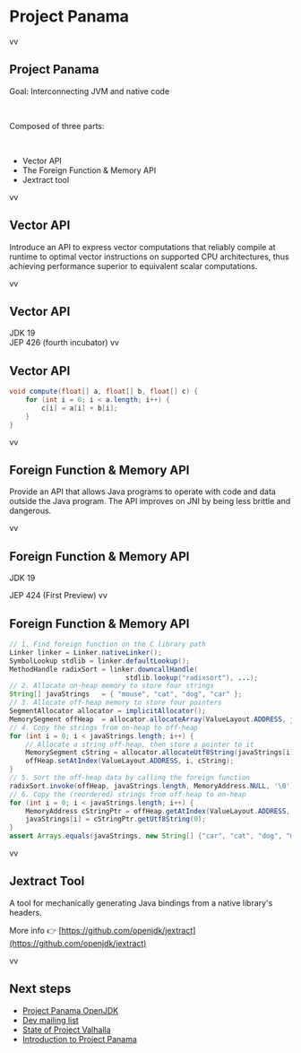 # Project Panama
vv
## Project Panama

Goal: Interconnecting JVM and native code

<br/>

Composed of three parts: 

<br/>

* Vector API
* The Foreign Function & Memory API
* Jextract tool

vv

## Vector API

Introduce an API to express vector computations that reliably compile at runtime to optimal vector instructions on supported CPU architectures, thus achieving performance superior to equivalent scalar computations.

vv

## Vector API 
JDK 19 <br/>
JEP 426 (fourth incubator)
vv

## Vector API

```java
void compute(float[] a, float[] b, float[] c) {
	for (int i = 0; i < a.length; i++) {
		c[i] = a[i] + b[i];
	}
}
```
vv

## Foreign Function & Memory API 

Provide an API that allows Java programs to operate with code and data outside the Java program. The API improves on JNI by being less brittle and dangerous.

vv

## Foreign Function & Memory API
JDK 19 <br/>

JEP 424 (First Preview)
vv

## Foreign Function & Memory API

```java
// 1. Find foreign function on the C library path
Linker linker = Linker.nativeLinker();
SymbolLookup stdlib = linker.defaultLookup();
MethodHandle radixSort = linker.downcallHandle(
                             stdlib.lookup("radixsort"), ...);
// 2. Allocate on-heap memory to store four strings
String[] javaStrings   = { "mouse", "cat", "dog", "car" };
// 3. Allocate off-heap memory to store four pointers
SegmentAllocator allocator = implicitAllocator();
MemorySegment offHeap  = allocator.allocateArray(ValueLayout.ADDRESS, javaStrings.length);
// 4. Copy the strings from on-heap to off-heap
for (int i = 0; i < javaStrings.length; i++) {
    // Allocate a string off-heap, then store a pointer to it
    MemorySegment cString = allocator.allocateUtf8String(javaStrings[i]);
    offHeap.setAtIndex(ValueLayout.ADDRESS, i, cString);
}
// 5. Sort the off-heap data by calling the foreign function
radixSort.invoke(offHeap, javaStrings.length, MemoryAddress.NULL, '\0');
// 6. Copy the (reordered) strings from off-heap to on-heap
for (int i = 0; i < javaStrings.length; i++) {
    MemoryAddress cStringPtr = offHeap.getAtIndex(ValueLayout.ADDRESS, i);
    javaStrings[i] = cStringPtr.getUtf8String(0);
}
assert Arrays.equals(javaStrings, new String[] {"car", "cat", "dog", "mouse"});  // true
```

vv

## Jextract Tool

A tool for mechanically generating Java bindings from a native library's headers. 

More info 👉 [https://github.com/openjdk/jextract](https://github.com/openjdk/jextract)

vv

## Next steps

* [Project Panama OpenJDK](https://openjdk.org/projects/panama/)
* [Dev mailing list](https://mail.openjdk.org/mailman/listinfo/panama-dev)
* [State of Project Valhalla](https://www.youtube.com/watch?v=B8k9QGvPxC0)
* [Introduction to Project Panama](https://denismakogon.github.io/openjdk/panama/2022/05/31/introduction-to-project-panama-part-1.html)
